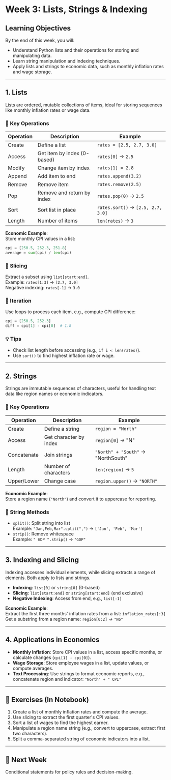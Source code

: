 # Week 3: Lists, Strings & Indexing

## Learning Objectives
By the end of this week, you will:

- Understand Python lists and their operations for storing and manipulating data.
- Learn string manipulation and indexing techniques.
- Apply lists and strings to economic data, such as monthly inflation rates and wage storage.

---

## 1. Lists

Lists are ordered, mutable collections of items, ideal for storing sequences like monthly inflation rates or wage data.

### 🔑 Key Operations

| Operation | Description              | Example                            |
|----------|--------------------------|------------------------------------|
| Create   | Define a list             | `rates = [2.5, 2.7, 3.0]`          |
| Access   | Get item by index (0-based) | `rates[0]` → `2.5`              |
| Modify   | Change item by index      | `rates[1] = 2.8`                   |
| Append   | Add item to end           | `rates.append(3.2)`               |
| Remove   | Remove item               | `rates.remove(2.5)`               |
| Pop      | Remove and return by index | `rates.pop(0)` → `2.5`          |
| Sort     | Sort list in place        | `rates.sort()` → `[2.5, 2.7, 3.0]` |
| Length   | Number of items           | `len(rates)` → `3`               |

**Economic Example**:  
Store monthly CPI values in a list:
```python
cpi = [250.5, 252.3, 251.8]
average = sum(cpi) / len(cpi)
```

### 🔹 Slicing
Extract a subset using `list[start:end]`.  
Example: `rates[1:3]` → `[2.7, 3.0]`  
Negative indexing: `rates[-1]` → `3.0`

### 🔄 Iteration
Use loops to process each item, e.g., compute CPI difference:
```python
cpi = [250.5, 252.3]
diff = cpi[1] - cpi[0]  # 1.8
```

### 💡 Tips
- Check list length before accessing (e.g., `if i < len(rates)`).
- Use `sort()` to find highest inflation rate or wage.

---

## 2. Strings

Strings are immutable sequences of characters, useful for handling text data like region names or economic indicators.

### 🔑 Key Operations

| Operation     | Description           | Example                           |
|---------------|-----------------------|-----------------------------------|
| Create        | Define a string       | `region = "North"`                |
| Access        | Get character by index| `region[0]` → "N"               |
| Concatenate   | Join strings          | `"North" + "South"` → "NorthSouth" |
| Length        | Number of characters  | `len(region)` → `5`             |
| Upper/Lower   | Change case           | `region.upper()` → `"NORTH"`    |

**Economic Example**:  
Store a region name (`"North"`) and convert it to uppercase for reporting.

### 🔹 String Methods
- `split()`: Split string into list  
  Example: `"Jan,Feb,Mar".split(",")` → `['Jan', 'Feb', 'Mar']`
- `strip()`: Remove whitespace  
  Example: `" GDP ".strip()` → `"GDP"`

---

## 3. Indexing and Slicing

Indexing accesses individual elements, while slicing extracts a range of elements. Both apply to lists and strings.

- **Indexing**: `list[0]` or `string[0]` (0-based)
- **Slicing**: `list[start:end]` or `string[start:end]` (end exclusive)
- **Negative Indexing**: Access from end, e.g., `list[-1]`

**Economic Example**:  
Extract the first three months' inflation rates from a list: `inflation_rates[:3]`  
Get a substring from a region name: `region[0:2]` → `"No"`

---

## 4. Applications in Economics

- **Monthly Inflation**: Store CPI values in a list, access specific months, or calculate changes (`cpi[1] - cpi[0]`).
- **Wage Storage**: Store employee wages in a list, update values, or compute averages.
- **Text Processing**: Use strings to format economic reports, e.g., concatenate region and indicator: `"North" + " CPI"`

---

## 📜 Exercises (In Notebook)

1. Create a list of monthly inflation rates and compute the average.
2. Use slicing to extract the first quarter's CPI values.
3. Sort a list of wages to find the highest earner.
4. Manipulate a region name string (e.g., convert to uppercase, extract first two characters).
5. Split a comma-separated string of economic indicators into a list.

---

## 📅 Next Week
Conditional statements for policy rules and decision-making.

